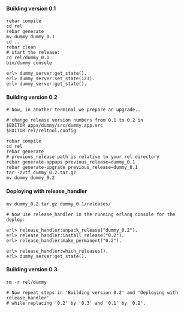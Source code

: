 #### Building version 0.1
    rebar compile
    cd rel
    rebar generate
    mv dummy dummy_0.1
    cd ..
    rebar clean
    # start the release:
    cd rel/dummy_0.1
    bin/dummy console

    erl> dummy_server:get_state().
    erl> dummy_server:set_state(123).
    erl> dummy_server:get_state().

#### Building version 0.2

    # Now, in another terminal we prepare an upgrade..

    # change release version numbers from 0.1 to 0.2 in
    $EDITOR apps/dummy/src/dummy.app.src
    $EDITOR rel/reltool.config

    rebar compile
    cd rel
    rebar generate
    # previous_release path is relative to your rel directory
    rebar generate-appups previous_release=dummy_0.1
    rebar generate-upgrade previous_release=dummy_0.1
    tar -zvtf dummy_0.2.tar.gz
    mv dummy dummy_0.2


#### Deploying with release_handler
    mv dummy_0.2.tar.gz dummy_0.1/releases/

    # Now use release_handler in the running erlang console for the deploy:

    erl> release_handler:unpack_release("dummy_0.2").
    erl> release_handler:install_release("0.2").
    erl> release_handler:make_permanent("0.2").

    erl> release_handler:which_releases().
    erl> dummy_server:get_state().

#### Building version 0.3
    rm -r rel/dummy

    # Now repeat steps in 'Building version 0.2' and 'Deploying with release_handler'
    # while replacing '0.2' by '0.3' and '0.1' by '0.2'.
